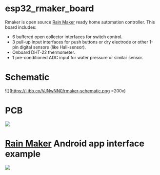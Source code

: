 # esp32_rmaker_board

Rmaker is open source [Rain Maker](https://rainmaker.espressif.com/) ready home automation controller. This board includes:

* 6 buffered open collector interfaces for switch control.
* 3 pull-up input interfaces for push buttons or dry electrode or other 1-pin digital sensors (like Hall-sensor).
* Onboard DHT-22 thermometer.
* 1 pre-conditioned ADC input for water pressure or similar sensor.

# Schematic
![](https://i.ibb.co/VJNwNN0/rmaker-schematic.png =200x)

# PCB
![](https://i.ibb.co/NC6wXGM/rmaker.png)

# [Rain Maker](https://rainmaker.espressif.com/) Android app interface example
![](https://i.ibb.co/LdtL0CB/espressif-rainmaker.jpg)

